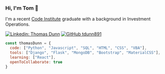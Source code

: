 ### Hi, I'm Tom 👋

I'm a recent [Code Institute](https://codeinstitute.net/about-us/) graduate with a background in Investment Operations.

[![Linkedin: Thomas Dunn](https://img.shields.io/badge/-LinkedIn-blue?style=flat-square&logo=Linkedin&logoColor=white&link=https://www.linkedin.com/in/thomasdunn891/)](https://www.linkedin.com/in/thomasdunn891/)
[![GitHub tdunn891](https://img.shields.io/github/followers/tdunn891?label=follow&style=social)](https://github.com/tdunn891)

```javascript
const thomasDunn = {
  code: ["Python", "Javascript", "SQL", "HTML", "CSS", "VBA"],
  tools: ["Django", "Flask", "MongoDB", "Bootstrap", "MaterialCSS"],
  learning: ["React"],
  openToCollaborate: true
}
```
